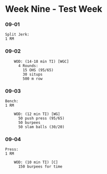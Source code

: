 # Week Nine - Test Week

### 09-01
```
Split Jerk:
1 RM
```

### 09-02
```
    WOD: (14-18 min TI) [WGC]
      4 Rounds:
        15 OHS (95/65)
        30 situps
        500 m row
```        

### 09-03
```
Bench:
1 RM

    WOD: (12 min TI) [WG]
      50 push press (95/65)
      50 burpees
      50 slam balls (30/20)
```      

### 09-04
```
Press:
1 RM

    WOD: (10 min TI) [C]
      150 burpees for time
```      
